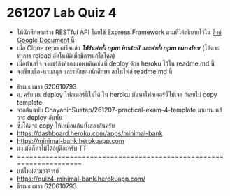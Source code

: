 # 261207 Lab Quiz 4

* ให้นักศึกษาสร้าง RESTful API โดยใช้ Express Framework ตามที่ได้อธิบายไว้ใน [ลิ้งค์ Google Document นี้](https://docs.google.com/document/d/1_U-EvJXLMlaz046yWOIrxLo6EbarQ3VXYiEVRpFRcpo/edit?usp=sharing)
* เมื่อ Clone repo เสร็จแล้ว ***ให้รันคำสั่ง npm install และคำสั่ง npm run dev*** (โค้ดจะทำการ reload อัตโนมัติเมื่อมีการแก้ไขโค้ด)
* เมื่อทำเสร็จ จงแชร์ลิงค์ของแอพพลิเคชันที่ deploy ด้วย heroku ไว้ใน readme.md นี้
* จงเขียนชื่อ-นามสกุล และรหัสของนักศึกษา ลงในไฟล์ readme.md นี้ 
* 
* ธีรเมธ   เมธา 620610793
* อ. ครับ ผม deploy โฟลเดอร์นี้ไม่ได้ ใน heroku มันหาโฟลเดอร์นี้ไม่เจอ ก้เลยไป copy template 
* จากต้นฉบับ ChayaninSuatap/261207-practical-exam-4-template มาเเทน เเล้วจะ deploy อันนั้น
* ซึ่งโค้ดจะ copy ให้เหมือนกันทั้งสองอันครับ
* https://dashboard.heroku.com/apps/minimal-bank
* https://minimal-bank.herokuapp.com
* เเง มันก็ทำไม่ได้อยู่ดีอะครับ TT
* ===================================================================
* เเก้ใหม่ตามอาจารย์
* https://quiz4-minimal-bank.herokuapp.com/
* ธีรเมธ   เมธา 620610793
